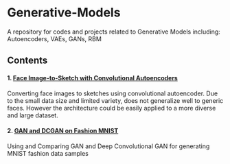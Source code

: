 # Generative-Models
A repository for codes and projects related to Generative Models including: Autoencoders, VAEs, GANs, RBM

## Contents
#### 1. [Face Image-to-Sketch with Convolutional Autoencoders](https://github.com/mehrshad-sdtn/Generative-Models/blob/master/autoencoder_sketching.ipynb)
Converting face images to sketches using convolutional autoencoder. Due to the small data size and limited variety, does not generalize well to generic faces. However the architecture could be easily applied to a more diverse and large dataset.

#### 2. [GAN and DCGAN on Fashion MNIST](https://github.com/mehrshad-sdtn/Generative-Models/blob/master/GAN_fashion_MNIST.ipynb)
Using and Comparing GAN and Deep Convolutional GAN for generating MNIST fashion data samples

